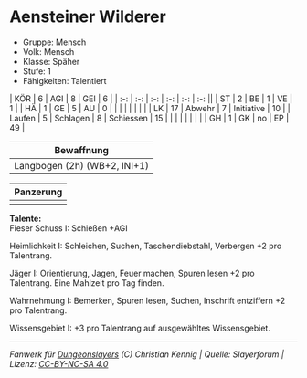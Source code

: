 # Aensteiner Wilderer  
- Gruppe: Mensch  
- Volk: Mensch  
- Klasse: Späher  
- Stufe: 1  
- Fähigkeiten: Talentiert  


| KÖR    | 6  | AGI      | 8  | GEI        | 6  |
| :-: | :-: | :-: | :-: | :-: | :-: ||
| ST     | 2  | BE       | 1  | VE         | 1  |
| HÄ     | 1  | GE       | 5  | AU         | 0  |
|        |    |          |    |            |    |
| LK     | 17 | Abwehr   | 7  | Initiative | 10 |
| Laufen | 5  | Schlagen | 8  | Schiessen  | 15 |
|        |    |          |    |            |    |
| GH     | 1  | GK       | no | EP         | 49 |


| Bewaffnung |
| --- |
| Langbogen (2h) (WB+2, INI+1) |


| Panzerung |
| --- |
|  |


**Talente:**  
Fieser Schuss I: Schießen +AGI

Heimlichkeit I: Schleichen, Suchen, Taschendiebstahl, Verbergen +2 pro Talentrang.

Jäger I: Orientierung, Jagen, Feuer machen, Spuren lesen +2 pro Talentrang. Eine Mahlzeit pro Tag finden.

Wahrnehmung I: Bemerken, Spuren lesen, Suchen, Inschrift entziffern +2 pro Talentrang.

Wissensgebiet I: +3 pro Talentrang auf ausgewähltes Wissensgebiet.





___
*Fanwerk für [Dungeonslayers](https://www.dungeonslayers.net/) (C) Christian Kennig | Quelle: Slayerforum | Lizenz: [CC-BY-NC-SA 4.0](https://creativecommons.org/licenses/by-nc-sa/4.0/deed.de)*